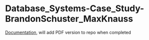 
# Database_Systems-Case_Study-BrandonSchuster_MaxKnauss

[Documentation](https://docs.google.com/document/d/1Oi1kq1WO0X6UMuQA9uIiMdBIEchfsuopaUkYgjGP7L8/edit?tab=t.0), will add PDF version to repo when completed
